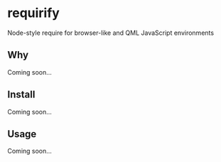 # requirify

Node-style require for browser-like and QML JavaScript environments

## Why

Coming soon...

## Install

Coming soon...

## Usage

Coming soon...
